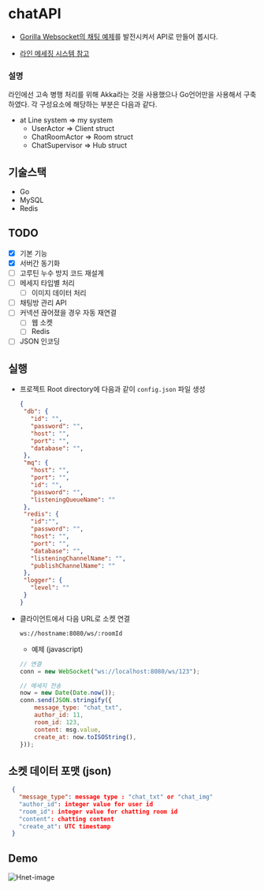 # chatAPI
- [Gorilla Websocket의 채팅 예제](https://github.com/gorilla/websocket/tree/master/examples/chat)를 발전시켜서 API로 만들어 봅시다.

- [라인 메세징 시스템 참고](https://engineering.linecorp.com/ko/blog/the-architecture-behind-chatting-on-line-live/)

### 설명
라인에선 고속 병행 처리를 위해 Akka라는 것을 사용했으나 Go언어만을 사용해서 구축하였다. 각 구성요소에 해당하는 부분은 다음과 같다.
- at Line system => my system
   + UserActor => Client struct
   + ChatRoomActor => Room struct
   + ChatSupervisor => Hub struct

## 기술스택
- Go
- MySQL
- Redis

## TODO
- [x] 기본 기능
- [x] 서버간 동기화
- [ ] 고루틴 누수 방지 코드 재설계
- [ ] 메세지 타입별 처리
   + [ ] 이미지 데이터 처리

- [ ] 채팅방 관리 API
- [ ] 커넥션 끊어졌을 경우 자동 재연결
   + [ ] 웹 소켓
   + [ ] Redis 
- [ ] JSON 인코딩 

## 실행
- 프로젝트 Root directory에 다음과 같이 `config.json` 파일 생성
   ```json
   {
    "db": {
      "id": "",
      "password": "",
      "host": "",
      "port": "",
      "database": "",
    },
    "mq": {
      "host": "",
      "port": "",
      "id": "",
      "password": "",
      "listeningQueueName": ""
    },
    "redis": {
      "id":"",
      "password": "",
      "host": "",
      "port": "",
      "database": "",
      "listeningChannelName": "",
      "publishChannelName": ""
    },
    "logger": {
      "level": ""
    }
  }
   ```
   
- 클라이언트에서 다음 URL로 소켓 연결
   ```cURL
   ws://hostname:8080/ws/:roomId
   ```
   + 예제 (javascript)
   ``` javascript
   // 연결
   conn = new WebSocket("ws://localhost:8080/ws/123");

   // 메세지 전송
   now = new Date(Date.now());
   conn.send(JSON.stringify({
       message_type: "chat_txt",
       author_id: 11,
       room_id: 123,
       content: msg.value,
       create_at: now.toISOString(),
   }));
   ```
   
## 소켓 데이터 포맷 (json)
```json
 {
   "message_type": message type : "chat_txt" or "chat_img"
   "author_id": integer value for user id
   "room_id": integer value for chatting room id
   "content": chatting content
   "create_at": UTC timestamp
 }
```


## Demo
![Hnet-image](https://user-images.githubusercontent.com/45375508/172126121-641e86e8-d674-46f4-b39c-3ecc7da213df.gif)
